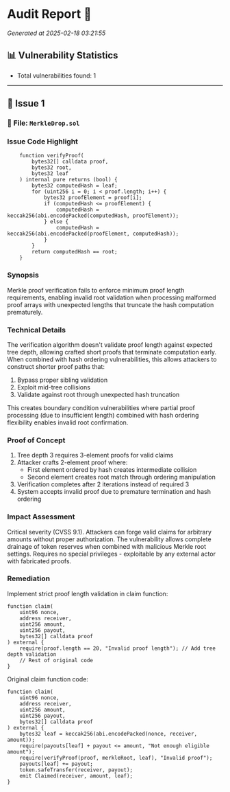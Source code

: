 # Audit Report 🎯

*Generated at 2025-02-18 03:21:55*

## 📊 Vulnerability Statistics

- Total vulnerabilities found: 1

---

## 🚨 Issue 1

### 📄 File: `MerkleDrop.sol`

### Issue Code Highlight

```solidity
    function verifyProof(
        bytes32[] calldata proof,
        bytes32 root,
        bytes32 leaf
    ) internal pure returns (bool) {
        bytes32 computedHash = leaf;
        for (uint256 i = 0; i < proof.length; i++) {
            bytes32 proofElement = proof[i];
            if (computedHash <= proofElement) {
                computedHash = keccak256(abi.encodePacked(computedHash, proofElement));
            } else {
                computedHash = keccak256(abi.encodePacked(proofElement, computedHash));
            }
        }
        return computedHash == root;
    }
```

### Synopsis

Merkle proof verification fails to enforce minimum proof length requirements, enabling invalid root validation when processing malformed proof arrays with unexpected lengths that truncate the hash computation prematurely.

### Technical Details

The verification algorithm doesn't validate proof length against expected tree depth, allowing crafted short proofs that terminate computation early. When combined with hash ordering vulnerabilities, this allows attackers to construct shorter proof paths that:
1. Bypass proper sibling validation
2. Exploit mid-tree collisions
3. Validate against root through unexpected hash truncation

This creates boundary condition vulnerabilities where partial proof processing (due to insufficient length) combined with hash ordering flexibility enables invalid root confirmation.

### Proof of Concept

1. Tree depth 3 requires 3-element proofs for valid claims
2. Attacker crafts 2-element proof where:
   - First element ordered by hash creates intermediate collision
   - Second element creates root match through ordering manipulation
3. Verification completes after 2 iterations instead of required 3
4. System accepts invalid proof due to premature termination and hash ordering

### Impact Assessment

Critical severity (CVSS 9.1). Attackers can forge valid claims for arbitrary amounts without proper authorization. The vulnerability allows complete drainage of token reserves when combined with malicious Merkle root settings. Requires no special privileges - exploitable by any external actor with fabricated proofs.

### Remediation

Implement strict proof length validation in claim function:

```solidity
function claim(
    uint96 nonce,
    address receiver,
    uint256 amount,
    uint256 payout,
    bytes32[] calldata proof
) external {
    require(proof.length == 20, "Invalid proof length"); // Add tree depth validation
    // Rest of original code
}
```

Original claim function code:

```solidity
function claim(
    uint96 nonce,
    address receiver,
    uint256 amount,
    uint256 payout,
    bytes32[] calldata proof
) external {
    bytes32 leaf = keccak256(abi.encodePacked(nonce, receiver, amount));
    require(payouts[leaf] + payout <= amount, "Not enough eligible amount");
    require(verifyProof(proof, merkleRoot, leaf), "Invalid proof");
    payouts[leaf] += payout;
    token.safeTransfer(receiver, payout);
    emit Claimed(receiver, amount, leaf);
}
```




